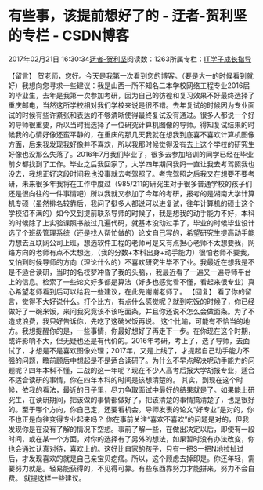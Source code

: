 
# 有些事，该提前想好了的 - 迂者-贺利坚的专栏 - CSDN博客

2017年02月21日 16:30:34[迂者-贺利坚](https://me.csdn.net/sxhelijian)阅读数：1263所属专栏：[IT学子成长指导](https://blog.csdn.net/column/details/itstudy.html)



【留言】
贺老师，您好。今天是我第一次看到您的博客。（要是大一的时候看到就好）我想向您寻求一些建议：我是山西一所不知名二本学校网络工程专业2016届的毕业生，去年是我第一次参加考研，因为自己的彷徨和复习效果不好最终选择了重庆邮电，当然这所学校相对我们学校来说是很不错。去年复试的时候因为专业面试的时候有些许紧张和表达的不够清晰使得最终复试没有通过。很多人都说一个好的导师很重要，所以当时我选择了一位研究计算机图像的导师。得知复试结果的时候我的心情好像还蛮平静的，在重庆的那几天我就在想我到底喜不喜欢计算机图像方面，后来我发现我好像并不喜欢，所以我那时候觉得没有去上这个学校的研究生好像也没那么失落了。2016年7月我们毕业了，很多去参加培训的同学已经在毕业前夕都找到了工作。毕业之后我回家了，大学四年期间我妈一直让我去考驾照我也没去，我想正好这段时间我也没事就去考驾照了。考完驾照之后我又在想要不要考研，未来很多年我将在工作中度过（985/211的研究生对于很多普通学校的孩子们还是很向往的一件事情吧）所以我就又参加了今年的考研，报考的是湖南大学计算机专硕（虽然排名较靠后，我问了挺多人都说可以进复试，往年计算机的硕士这个学校招不满的）如今又到提前联系导师的时候了，我是想我的动手能力不好，本科的时候除了上实验课照书敲过几遍代码，就基本没动过手了，毕业的时候毕业设计选了个班级管理系统（还是找人帮忙做的）论文自己写的，希望研究生提高动手能力想去互联网公司上班，想选软件工程的老师可是又有点担心老师不太想要我，网络方向的老师有点不太想选，（我的分数+本科出身+动手能力）很怕老师不要我，又怕到时候导师的方向（理论什么的）不喜欢研究生毕不了业。我最近在想我是不是不适合读研，当时的名校梦冲昏了我的头脑，，我最近看了一遍又一遍导师平台上的信息。检索了一些论文好多都是算法（好多也感觉看不懂，看起来很专业）真心希望老师看到后可以给我一些建议，在此先谢谢老师了。
【回复】
看了你的留言，觉得不大好说什么。打个比方，有点什么感觉呢？就到吃饭的时候了，你已经做好了一碗米饭，来问我究竟该不该吃面条，并且你还说不怎么会做面条。为了不造成浪费，我只好告诉你，先吃了这碗米饭再说。
这个比喻，可能有不恰当的地方。我想提醒你的是，一些事情，你最好想好了再走下一步。在你现在这个时期，或许影响不大，但无疑也还是有代价的。2016年考研，考上了，选了导师，去面试了，才想是不是喜欢图像处理；2017年，又是上线了，才提起自己动手能力不强的问题，瞻前顾后中想起是不是适合读研了。为什么不早点解决呢动手能力的问题呢？四年本科不懂，二战的这一年呢？现在不少人高考后报大学胡报专业，适合不适合读研的事情，你在四年本科的时间是该想清楚的。
其实，到现在这个时候，依我的看法，最近的日子里，尽力争取面试中最好的结果就是了。如果能上研究生，在读研期间，把该做的事情都做好了，把该清楚的事情搞清楚了，也是很好的。至于哪个方向，你自己定，还要看机会。导师发表的论文“好专业”是对的，你不也正是向往变得专业起来吗？
你在事前关注“喜欢不喜欢”的问题是对的，但我发现你是在没有了解的情况下空想。事前了解一些，在做出决定以后，即使有一段时间，或在某一个方面，对你的选择有了另外的想法，如果暂时没有办法改变，你也会通过认真对待，喜欢上的。这好比自家的孩子，只有一把S一把N地拉扯过后，才发现喜欢的就是自己亲宝贝疙瘩。所以，这个顾虑去掉即是。你还年轻，需要努力就是。轻易能获得的，不见得可靠。有些东西靠努力才能拼来，努力不会白费。
就提这样一些建议。

